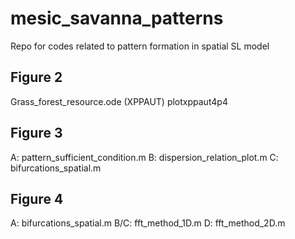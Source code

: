 # mesic_savanna_patterns
Repo for codes related to pattern formation in spatial SL model
 
## Figure 2
Grass_forest_resource.ode (XPPAUT)
plotxppaut4p4  
  
## Figure 3
A: pattern_sufficient_condition.m
B: dispersion_relation_plot.m
C: bifurcations_spatial.m

## Figure 4
A: bifurcations_spatial.m 
B/C: fft_method_1D.m
D: fft_method_2D.m
